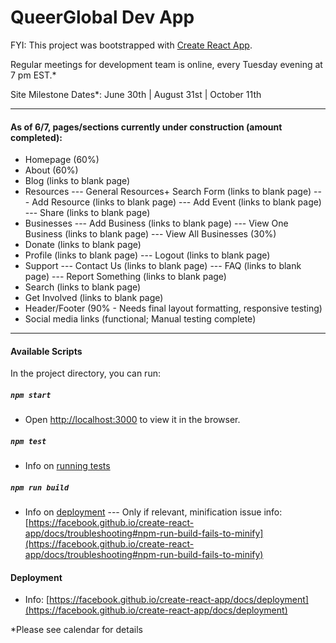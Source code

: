 # QueerGlobal Dev App

FYI: This project was bootstrapped with [Create React App](https://github.com/facebook/create-react-app).

Regular meetings for development team is online, every Tuesday evening at 7 pm EST.\*

Site Milestone Dates\*: June 30th | August 31st | October 11th

---

#### As of 6/7, pages/sections currently under construction (amount completed):

- Homepage (60%)
- About (60%)
- Blog (links to blank page)
- Resources
  --- General Resources+ Search Form (links to blank page)
  --- Add Resource (links to blank page)
  --- Add Event (links to blank page)
  --- Share (links to blank page)
- Businesses
  --- Add Business (links to blank page)
  --- View One Business (links to blank page)
  --- View All Businesses (30%)
- Donate (links to blank page)
- Profile (links to blank page)
  --- Logout (links to blank page)
- Support
  --- Contact Us (links to blank page)
  --- FAQ (links to blank page)
  --- Report Something (links to blank page)
- Search (links to blank page)
- Get Involved (links to blank page)
- Header/Footer (90% - Needs final layout formatting, responsive testing)
- Social media links (functional; Manual testing complete)

---

#### Available Scripts

In the project directory, you can run:

##### `npm start`

- Open [http://localhost:3000](http://localhost:3000) to view it in the browser.

##### `npm test`

- Info on [running tests](https://facebook.github.io/create-react-app/docs/running-tests)

##### `npm run build`

- Info on [deployment](https://facebook.github.io/create-react-app/docs/deployment)
  --- Only if relevant, minification issue info: [https://facebook.github.io/create-react-app/docs/troubleshooting#npm-run-build-fails-to-minify](https://facebook.github.io/create-react-app/docs/troubleshooting#npm-run-build-fails-to-minify)

#### Deployment

- Info: [https://facebook.github.io/create-react-app/docs/deployment](https://facebook.github.io/create-react-app/docs/deployment)

\*Please see calendar for details
